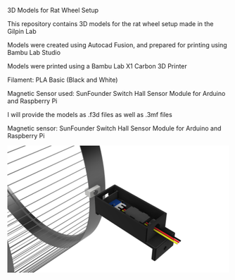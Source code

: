 3D Models for Rat Wheel Setup

This repository contains 3D models for the rat wheel setup made in the Gilpin Lab

Models were created using Autocad Fusion, and prepared for printing using Bambu Lab Studio

Models were printed using a Bambu Lab X1 Carbon 3D Printer

Filament: PLA Basic (Black and White)

Magnetic Sensor used: SunFounder Switch Hall Sensor Module for Arduino and Raspberry Pi

I will provide the models as .f3d files as well as .3mf files

Magnetic sensor: SunFounder Switch Hall Sensor Module for Arduino and Raspberry Pi

![alt text](https://github.com/evanjdore/Rat-Running-Wheel-Setup/blob/main/3mf_Files/MagnetSensorHolder_PutTogether%20v10.png?raw=true)
